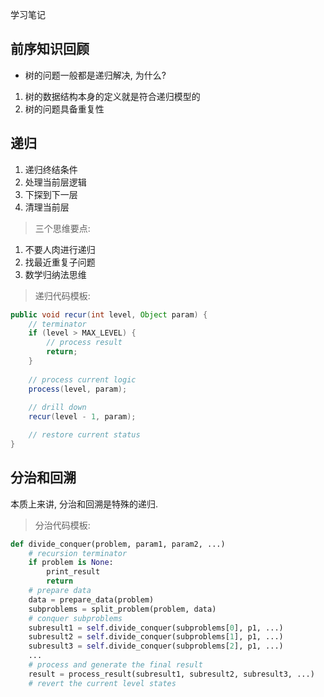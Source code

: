 学习笔记

## 前序知识回顾

* 树的问题一般都是递归解决, 为什么?

1. 树的数据结构本身的定义就是符合递归模型的
2. 树的问题具备重复性

## 递归

1. 递归终结条件
2. 处理当前层逻辑
3. 下探到下一层
4. 清理当前层

> 三个思维要点:

1. 不要人肉进行递归
2. 找最近重复子问题
3. 数学归纳法思维

> 递归代码模板:

```java
public void recur(int level, Object param) {
    // terminator
    if (level > MAX_LEVEL) {
        // process result
        return;
    }
    
    // process current logic
    process(level, param);
    
    // drill down
    recur(level - 1, param);

    // restore current status
}
```
## 分治和回溯

本质上来讲, 分治和回溯是特殊的递归.

> 分治代码模板:

```python
def divide_conquer(problem, param1, param2, ...) 
    # recursion terminator
    if problem is None:
        print_result
        return
    # prepare data
    data = prepare_data(problem)
    subproblems = split_problem(problem, data)
    # conquer subproblems
    subresult1 = self.divide_conquer(subproblems[0], p1, ...)
    subresult2 = self.divide_conquer(subproblems[1], p1, ...)
    subresult3 = self.divide_conquer(subproblems[2], p1, ...)
    ...
    # process and generate the final result
    result = process_result(subresult1, subresult2, subresult3, ...)
    # revert the current level states 
```